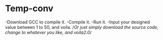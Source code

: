 # Temp-conv
-Download GCC to compile it.
-Compile it.
-Run it.
-Input your designed value between 1 to 50, and voila.
/*Or just simply download the source code, change to whatever you like, and voila2.0*/

